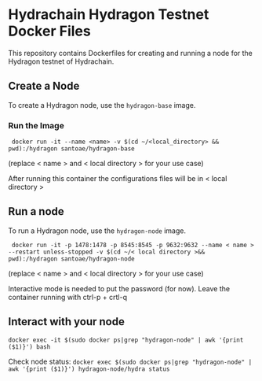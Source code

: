 # Hydrachain Hydragon Testnet Docker Files

This repository contains Dockerfiles for creating and running a node for the Hydragon testnet of Hydrachain.

## Create a Node 
To create a Hydragon node, use the `hydragon-base` image.

### Run the Image
`
docker run -it --name <name> -v $(cd ~/<local_directory> && pwd):/hydragon santoae/hydragon-base`

(replace < name > and < local directory > for your use case)

After running this container the configurations files will be in < local directory >

## Run a node 
To run a Hydragon node, use the `hydragon-node` image.

`
docker run -it -p 1478:1478 -p 8545:8545 -p 9632:9632 --name < name > --restart unless-stopped -v $(cd ~/< local directory >&& pwd):/hydragon santoae/hydragon-node`

(replace < name > and < local directory > for your use case)

Interactive mode is needed to put the password (for now). Leave the container running with ctrl-p + crtl-q

##  Interact with your node 

`docker exec -it $(sudo docker ps|grep "hydragon-node" | awk '{print ($1)}') bash`

Check node status:
`docker exec $(sudo docker ps|grep "hydragon-node" | awk '{print ($1)}') hydragon-node/hydra status`
